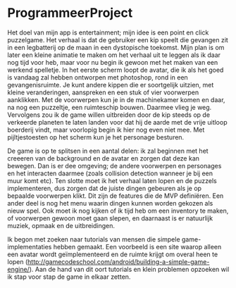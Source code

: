 # ProgrammeerProject
Het doel van mijn app is entertainment; mijn idee is een point en click puzzelgame. Het verhaal is dat de gebruiker een kip speelt die gevangen zit in een legbatterij op de maan in een dystopische toekomst. Mijn plan is om later een kleine animatie te maken om het verhaal uit te leggen als ik daar nog tijd voor heb, maar voor nu begin ik gewoon met het maken van een werkend spelletje. In het eerste scherm loopt de avatar, die ik als het goed is vandaag zal hebben ontworpen met photoshop, rond in een gevangenisruimte. Je kunt andere kippen die er soortgelijk uitzien, met kleine veranderingen, aanspreken en een stuk of vier voorwerpen aanklikken. Met de voorwerpen kun je in de machinekamer komen en daar, na nog een puzzeltje, een ruimteschip bouwen. Daarmee vlieg je weg. Vervolgens zou ik de game willen uitbreiden door de kip steeds op de verkeerde planeten te laten landen voor dat hij de aarde met de vrije uitloop boerderij vindt, maar voorlopig begin ik hier nog even niet mee. Met pijltjestoesten op het scherm kun je het personage besturen. 

De game is op te splitsen in een aantal delen: ik zal beginnen met het creeeren van de background en de avatar en zorgen dat deze kan bewegen. Dan is er dee omgeving; de andere voorwerpen en personages en het interacten daarmee (zoals collision detection wanneer je bij een muur komt etc). Ten slotte moet ik het verhaal laten lopen en de puzzels implementeren, dus zorgen dat de juiste dingen gebeuren als je op bepaalde voorwerpen klikt. Dit zijn de features die de MVP definiëren. Een ander deel is nog het menu waarin dingen kunnen worden gekozen als nieuw spel. Ook moet ik nog kijken of ik tijd heb om een inventory te maken, of voorwerpen gewoon moet gaan slepen, en daarnaast is er natuurlijk muziek, opmaak en de uitbreidingen. 

Ik begon met zoeken naar tutorials van mensen die simpele game-implementaties hebben gemaakt. Een voorbeeld is een site waarop alleen een avatar wordt geïmplementeerd en de ruimte krijgt om overal heen te lopen (http://gamecodeschool.com/android/building-a-simple-game-engine/). Aan de hand van dit oort tutorials en klein problemen opzoeken wil ik stap voor stap de game in elkaar zetten. 


